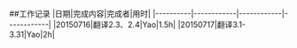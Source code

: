 ##工作记录
|日期|完成内容|完成者|用时|
|----------|------------|------------|------------|
|20150716|翻译2.3、2.4|Yao|1.5h|
|20150717|翻译3.1-3.31|Yao|2h|
